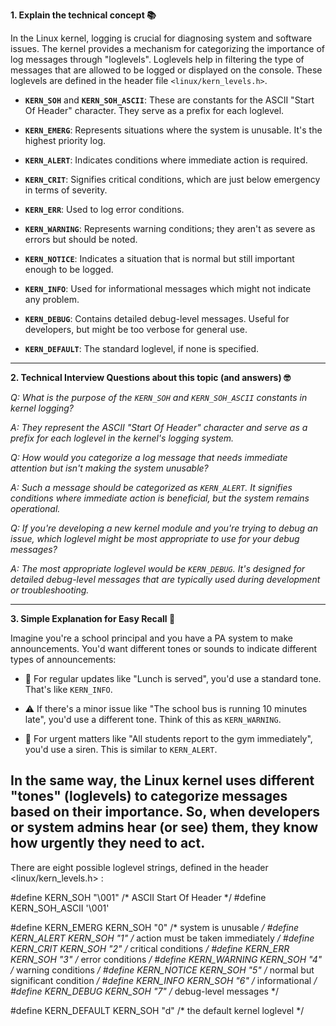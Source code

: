 
**1. Explain the technical concept 📚**

In the Linux kernel, logging is crucial for diagnosing system and software issues. The kernel provides a mechanism for categorizing the importance of log messages through "loglevels". Loglevels help in filtering the type of messages that are allowed to be logged or displayed on the console. These loglevels are defined in the header file `<linux/kern_levels.h>`.

- **`KERN_SOH`** and **`KERN_SOH_ASCII`**: These are constants for the ASCII "Start Of Header" character. They serve as a prefix for each loglevel.

- **`KERN_EMERG`**: Represents situations where the system is unusable. It's the highest priority log.

- **`KERN_ALERT`**: Indicates conditions where immediate action is required.

- **`KERN_CRIT`**: Signifies critical conditions, which are just below emergency in terms of severity.

- **`KERN_ERR`**: Used to log error conditions.

- **`KERN_WARNING`**: Represents warning conditions; they aren't as severe as errors but should be noted.

- **`KERN_NOTICE`**: Indicates a situation that is normal but still important enough to be logged.

- **`KERN_INFO`**: Used for informational messages which might not indicate any problem.

- **`KERN_DEBUG`**: Contains detailed debug-level messages. Useful for developers, but might be too verbose for general use.

- **`KERN_DEFAULT`**: The standard loglevel, if none is specified.

---

**2. Technical Interview Questions about this topic (and answers) 🤓**

*Q: What is the purpose of the `KERN_SOH` and `KERN_SOH_ASCII` constants in kernel logging?*

*A: They represent the ASCII "Start Of Header" character and serve as a prefix for each loglevel in the kernel's logging system.*

*Q: How would you categorize a log message that needs immediate attention but isn't making the system unusable?*

*A: Such a message should be categorized as `KERN_ALERT`. It signifies conditions where immediate action is beneficial, but the system remains operational.*

*Q: If you're developing a new kernel module and you're trying to debug an issue, which loglevel might be most appropriate to use for your debug messages?*

*A: The most appropriate loglevel would be `KERN_DEBUG`. It's designed for detailed debug-level messages that are typically used during development or troubleshooting.*

---

**3. Simple Explanation for Easy Recall 🌟**

Imagine you're a school principal and you have a PA system to make announcements. You'd want different tones or sounds to indicate different types of announcements:

- 🔔 For regular updates like "Lunch is served", you'd use a standard tone. That's like `KERN_INFO`.
  
- ⚠️ If there's a minor issue like "The school bus is running 10 minutes late", you'd use a different tone. Think of this as `KERN_WARNING`.

- 🚨 For urgent matters like "All students report to the gym immediately", you'd use a siren. This is similar to `KERN_ALERT`.

In the same way, the Linux kernel uses different "tones" (loglevels) to categorize messages based on their importance. So, when developers or system admins hear (or see) them, they know how urgently they need to act.
---
There are eight possible loglevel strings, defined in the header <linux/kern_levels.h> :

#define KERN_SOH "\001"  /* ASCII Start Of Header */
#define KERN_SOH_ASCII '\001'

#define KERN_EMERG KERN_SOH "0" /* system is unusable */
#define KERN_ALERT KERN_SOH "1" /* action must be taken immediately */
#define KERN_CRIT KERN_SOH "2" /* critical conditions */
#define KERN_ERR KERN_SOH "3" /* error conditions */
#define KERN_WARNING KERN_SOH "4" /* warning conditions */
#define KERN_NOTICE KERN_SOH "5" /* normal but significant condition */
#define KERN_INFO KERN_SOH "6" /* informational */
#define KERN_DEBUG KERN_SOH "7" /* debug-level messages */

#define KERN_DEFAULT KERN_SOH "d" /* the default kernel loglevel */

